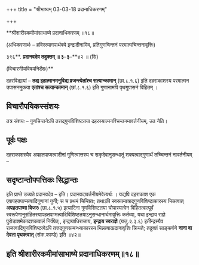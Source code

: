 +++
title = "श्रीभाष्यम् 03-03-18 प्रदानाधिकरणम्"

+++


**श्रीशारीरकमीमांसाभाष्ये प्रदानाधिकरणम् ॥१८॥

(अधिकरणार्थः – हविस्त्यागपार्थक्ये इन्द्रादीनामिव, प्रतिगुणचिन्तनं परमात्मचिन्तनावृत्तिः)

३९६**. **प्रदानवदेव तदुक्तम् ॥ ३**–**३**–**४२ ॥ (सि)

(विचारणीयविषयनिर्देशः)**

दहरविद्यायां – **तद्य इहात्मानमनुविद्य व्रजन्त्येतांश्च सत्यान्कामान्** (छा.८.१.६) इति दहराकाशस्य परमात्मन उपासनमुक्त्वा
**एतांश्च सत्यान्कामान्** (छां.८.१.६) इति गुणानामपि पृथगुपासनं विहितम् ।

## विचारौपयिकस्संशयः

तत्र संशयः – गुणचिन्तनेऽपि तत्तद्गुणविशिष्टतया दहरस्यात्मनश्चिन्तनमावर्तनीयम्, उत नेति।

## पूर्वः पक्षः

दहराकाशस्यैव अपहतपाप्मत्वादीनां गुणित्वात्तस्य च सकृदेवानुसन्धातुं शक्यत्वाद्गुणार्थं तच्चिन्तनं नावर्तनीयम् –

## सदृष्टान्तोपपत्तिकः सिद्धान्तः

इति प्राप्ते उच्यते प्रदानवदेव – इति। प्रदानवदावर्तनीयमेवेत्यर्थः । यद्यपि दहराकाश एक एवापहतपाप्मत्वादिगुणानां गुणी; स च प्रथमं चिन्तितः; तथाऽपि स्वरूपमात्राद्गुणविशिष्टाकारस्य भिन्नत्वात् **अपहतपाप्मा विजरः** (छा.८.१.५) इत्यादिना गुणविशिष्टतया चोपास्यत्वेन विहितत्वात्पूर्वं स्वरूपेणानुसंहितस्यापहतपाप्मत्वादिविशिष्टतयाऽनुसन्धानार्थमावृत्तिः कर्तव्या, यथा इन्द्राय राज्ञे पुरोडाशमेकादशकपालं निर्वपेत् , इन्द्रायाधिराजाय, **इन्द्राय स्वराज्ञे** (यजु.२.३.६) इतीन्द्रस्यैव राजत्वादिगुणविशिष्टत्वेऽपि तत्तद्गुणसम्बन्ध्याकारस्य भिन्नत्वात्प्रदानावृत्तिः क्रियते; तदुक्तं साङ्कर्षणे **नाना वा देवता पृथक्त्वात्** (संक.काण्डे) इति ॥४२॥

## इति श्रीशारीरकमीमांसाभाष्ये प्रदानाधिकरणम्॥१८॥


